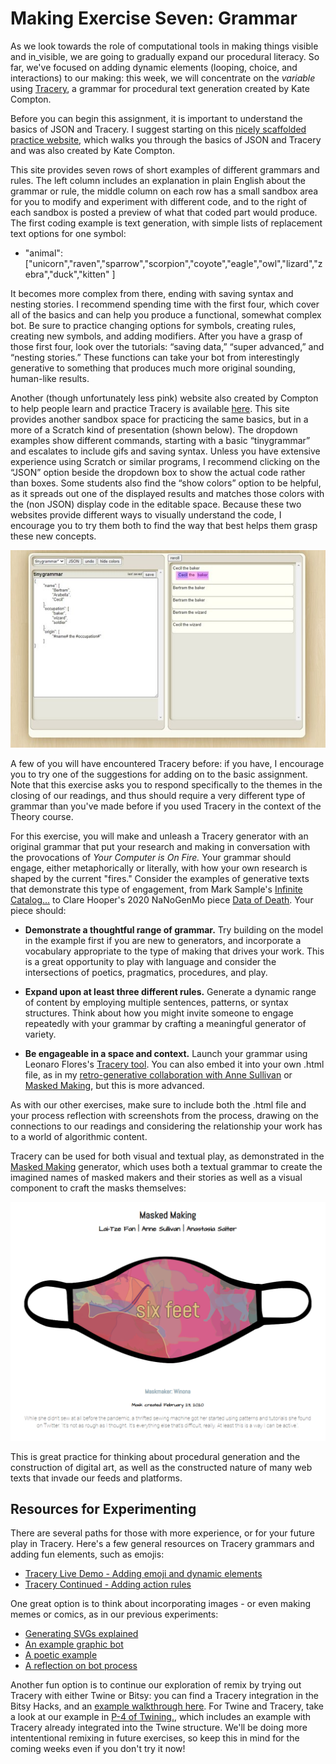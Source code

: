 # Making Exercise Seven: Grammar

As we look towards the role of computational tools in making things visible and in_visible, we are going to gradually expand our procedural literacy. So far, we've focused on adding dynamic elements (looping, choice, and interactions) to our making: this week, we will concentrate on the *variable* using [Tracery](https://tracery.io/), a grammar for procedural text generation created by Kate Compton.

Before you can begin this assignment, it is important to understand the basics of JSON and Tracery. I suggest starting on this [nicely scaffolded practice website](http://www.crystalcodepalace.com/traceryTut.html), which walks you through the basics of JSON and Tracery and was also created by Kate Compton.
 
This site provides seven rows of short examples of different grammars and rules. The left column includes an explanation in plain English about the grammar or rule, the middle column on each row has a small sandbox area for you to modify and experiment with different code, and to the right of each sandbox is posted a preview of what that coded part would produce. The first coding example is text generation, with simple lists of replacement text options for one symbol: 

- "animal": ["unicorn","raven","sparrow","scorpion","coyote","eagle","owl","lizard","zebra","duck","kitten"
] 

It becomes more complex from there, ending with saving syntax and nesting stories. I recommend spending time with the first four, which cover all of the basics and can help you produce a functional, somewhat complex bot. Be sure to practice changing options for symbols, creating rules, creating new symbols, and adding modifiers. After you have a grasp of those first four, look over the tutorials: “saving data,” “super advanced,” and “nesting stories.” These functions can take your bot from interestingly generative to something that produces much more original sounding, human-like results. 

Another (though unfortunately less pink) website also created by Compton to help people learn and practice Tracery is available [here](https://www.brightspiral.com/tracery/). This site provides another sandbox space for practicing the same basics, but in a more of a Scratch kind of presentation (shown below). The dropdown examples show different commands, starting with a basic “tinygrammar” and escalates to include gifs and saving syntax. Unless you have extensive experience using Scratch or similar programs, I recommend clicking on the “JSON” option beside the dropdown box to show the actual code rather than boxes. Some students also find the “show colors” option to be helpful, as it spreads out one of the displayed results and matches those colors with the (non JSON) display code in the editable space. Because these two websites provide different ways to visually understand the code, I encourage you to try them both to find the way that best helps them grasp these new concepts.
 
![Tracery editor](../img/tracery.jpg)

A few of you will have encountered Tracery before: if you have, I encourage you to try one of the suggestions for adding on to the basic assignment. Note that this exercise asks you to respond specifically to the themes in the closing of our readings, and thus should require a very different type of grammar than you've made before if you used Tracery in the context of the Theory course.

For this exercise, you will make and unleash a Tracery generator with an original grammar that put your research and making in conversation with the provocations of *Your Computer is On Fire.* Your grammar should engage, either metaphorically or literally, with how your own research is shaped by the current "fires." Consider the examples of generative texts that demonstrate this type of engagement, from Mark Sample's [Infinite Catalog...](https://fugitivetexts.net/pandemicdreams/) to Clare Hooper's 2020 NaNoGenMo piece [Data of Death](https://github.com/NaNoGenMo/2020/issues/79). Your piece should:

- **Demonstrate a thoughtful range of grammar.** Try building on the model in the example first if you are new to generators, and incorporate a vocabulary appropriate to the type of making that drives your work. This is a great opportunity to play with language and consider the intersections of poetics, pragmatics, procedures, and play.

- **Expand upon at least three different rules.** Generate a dynamic range of content by employing multiple sentences, patterns, or syntax structures. Think about how you might invite someone to engage repeatedly with your grammar by crafting a meaningful generator of variety.

- **Be engageable in a space and context.** Launch your grammar using Leonaro Flores's [Tracery tool](https://leonardoflores.net/2360/2023/09/06/creative-project-1-generative-writing/). You can also embed it into your own .html file, as in my [retro-generative collaboration with Anne Sullivan](https://dalamar.neocities.org/) or [Masked Making](http://www.asdesigned.com/maskedmaking/), but this is more advanced.

As with our other exercises, make sure to include both the .html file and your process reflection with screenshots from the process, drawing on the connections to our readings and considering the relationship your work has to a world of algorithmic content.

Tracery can be used for both visual and textual play, as demonstrated in the [Masked Making](http://www.asdesigned.com/maskedmaking/) generator, which uses both a textual grammar to create the imagined names of masked makers and their stories as well as a visual component to craft the masks themselves:

![Masked Making](../img/../exercises/materials/masked.png)

This is great practice for thinking about procedural generation and the construction of digital art, as well as the constructed nature of many web texts that invade our feeds and platforms.

## Resources for Experimenting

There are several paths for those with more experience, or for your future play in Tracery. Here's a few general resources on Tracery grammars and adding fun elements, such as emojis:

- [Tracery Live Demo - Adding emoji and dynamic elements](https://gregoryaveryweir.github.io/tracery-live/)
- [Tracery Continued - Adding action rules](https://catn.decontextualize.com/public/notebooks/propp-inspired-tracery.html)

One great option is to think about incorporating images - or even making memes or comics, as in our previous experiments:

- [Generating SVGs explained](https://github.com/derekahmedzai/cheapbotsdonequick/blob/master/svg-tracery-image-bots.md)
- [An example graphic bot](https://cheapbotsdonequick.com/source/hashfacade)
- [A poetic example](https://cheapbotsdonequick.com/source/5x5poems)
- [A reflection on  bot process](https://harrygiles.org/2016/11/15/nabomamo-the-first-15-bots/)

Another fun option is to continue our exploration of remix by trying out Tracery with either Twine or Bitsy: you can find a Tracery integration in the Bitsy Hacks, and an [example walkthrough here](https://cephalopodunk.itch.io/silence-would-be-better/devlog/1802/bitsy-and-tracery-sitting-in-a-tree). For Twine and Tracery, take a look at our example in [P-4 of Twining.](https://www.fulcrum.org/concern/monographs/ms35tb924), which includes an example with Tracery already integrated into the Twine structure. We'll be doing more intententional remixing in future exercises, so keep this in mind for the coming weeks even if you don't try it now!
